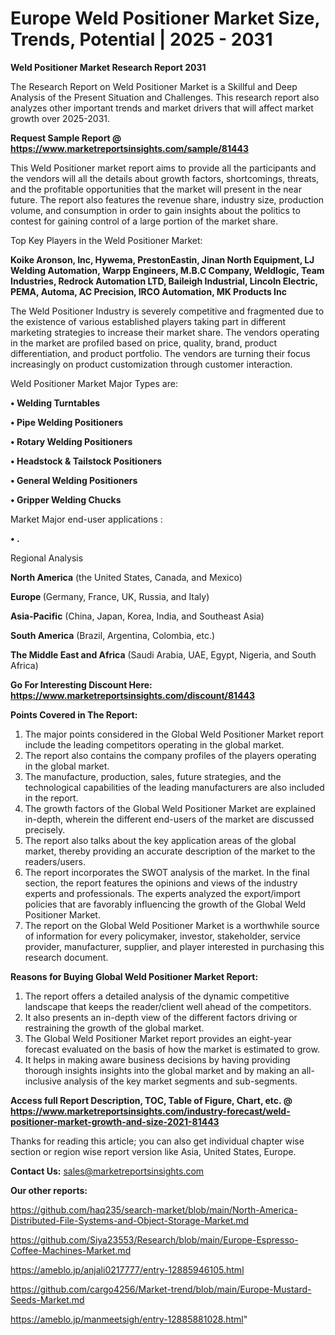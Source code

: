 # Europe Weld Positioner Market Size, Trends, Potential | 2025 - 2031

<strong>Weld Positioner Market Research Report 2031</strong>

The Research Report on Weld Positioner Market is a Skillful and Deep Analysis of the Present Situation and Challenges. This research report also analyzes other important trends and market drivers that will affect market growth over 2025-2031.

<strong>Request Sample Report @ <a href=https://www.marketreportsinsights.com/sample/81443>https://www.marketreportsinsights.com/sample/81443</a></strong>

This Weld Positioner market report aims to provide all the participants and the vendors will all the details about growth factors, shortcomings, threats, and the profitable opportunities that the market will present in the near future. The report also features the revenue share, industry size, production volume, and consumption in order to gain insights about the politics to contest for gaining control of a large portion of the market share.

Top Key Players in the Weld Positioner Market:

<strong>Koike Aronson, Inc, Hywema, PrestonEastin, Jinan North Equipment, LJ Welding Automation, Warpp Engineers, M.B.C Company, Weldlogic, Team Industries, Redrock Automation LTD, Baileigh Industrial, Lincoln Electric, PEMA, Automa, AC Precision, IRCO Automation, MK Products Inc</strong>

The Weld Positioner Industry is severely competitive and fragmented due to the existence of various established players taking part in different marketing strategies to increase their market share. The vendors operating in the market are profiled based on price, quality, brand, product differentiation, and product portfolio. The vendors are turning their focus increasingly on product customization through customer interaction.

Weld Positioner Market Major Types are:

<strong>• Welding Turntables

• Pipe Welding Positioners

• Rotary Welding Positioners

• Headstock & Tailstock Positioners

• General Welding Positioners

• Gripper Welding Chucks</strong>

Market Major end-user applications :

<strong>• .</strong>

Regional Analysis

</u><strong><b>North America</b></strong> (the United States, Canada, and Mexico)

<strong><b>Europe </b></strong>(Germany, France, UK, Russia, and Italy)

<strong><b>Asia-Pacific</b></strong> (China, Japan, Korea, India, and Southeast Asia)

<strong><b>South America</b></strong> (Brazil, Argentina, Colombia, etc.)

<strong><b>The Middle East and Africa</b></strong> (Saudi Arabia, UAE, Egypt, Nigeria, and South Africa)

<strong>Go For Interesting Discount Here: <a href=https://www.marketreportsinsights.com/discount/81443>https://www.marketreportsinsights.com/discount/81443</a></strong>

<strong>Points Covered in The Report:</strong>
<ol>
  <li>The major points considered in the Global Weld Positioner Market report include the leading competitors operating in the global market.</li>
  <li>The report also contains the company profiles of the players operating in the global market.</li>
  <li>The manufacture, production, sales, future strategies, and the technological capabilities of the leading manufacturers are also included in the report.</li>
  <li>The growth factors of the Global Weld Positioner Market are explained in-depth, wherein the different end-users of the market are discussed precisely.</li>
  <li>The report also talks about the key application areas of the global market, thereby providing an accurate description of the market to the readers/users.</li>
  <li>The report incorporates the SWOT analysis of the market. In the final section, the report features the opinions and views of the industry experts and professionals. The experts analyzed the export/import policies that are favorably influencing the growth of the Global Weld Positioner Market.</li>
  <li>The report on the Global Weld Positioner Market is a worthwhile source of information for every policymaker, investor, stakeholder, service provider, manufacturer, supplier, and player interested in purchasing this research document.</li>
</ol>
<strong>Reasons for Buying Global Weld Positioner Market Report:</strong>

<ol>
  <li>The report offers a detailed analysis of the dynamic competitive landscape that keeps the reader/client well ahead of the competitors.</li>
  <li>It also presents an in-depth view of the different factors driving or restraining the growth of the global market.</li>
  <li>The Global Weld Positioner Market report provides an eight-year forecast evaluated on the basis of how the market is estimated to grow.</li>
  <li>It helps in making aware business decisions by having providing thorough insights insights into the global market and by making an all-inclusive analysis of the key market segments and sub-segments.</li>
</ol>
<strong>Access full Report Description, TOC, Table of Figure, Chart, etc. @ <a href=https://www.marketreportsinsights.com/industry-forecast/weld-positioner-market-growth-and-size-2021-81443>https://www.marketreportsinsights.com/industry-forecast/weld-positioner-market-growth-and-size-2021-81443</a></strong>


Thanks for reading this article; you can also get individual chapter wise section or region wise report version like Asia, United States, Europe.

<strong>Contact Us:</strong>
sales@marketreportsinsights.com

<strong>Our other reports:</strong>

<a href=https://github.com/haq235/search-market/blob/main/North-America-Distributed-File-Systems-and-Object-Storage-Market.md>https://github.com/haq235/search-market/blob/main/North-America-Distributed-File-Systems-and-Object-Storage-Market.md</a>

<a href=https://github.com/Siya23553/Research/blob/main/Europe-Espresso-Coffee-Machines-Market.md>https://github.com/Siya23553/Research/blob/main/Europe-Espresso-Coffee-Machines-Market.md</a>

<a href=https://ameblo.jp/anjali0217777/entry-12885946105.html>https://ameblo.jp/anjali0217777/entry-12885946105.html</a>

<a href=https://github.com/cargo4256/Market-trend/blob/main/Europe-Mustard-Seeds-Market.md>https://github.com/cargo4256/Market-trend/blob/main/Europe-Mustard-Seeds-Market.md</a>

<a href=https://ameblo.jp/manmeetsigh/entry-12885881028.html>https://ameblo.jp/manmeetsigh/entry-12885881028.html</a>"
